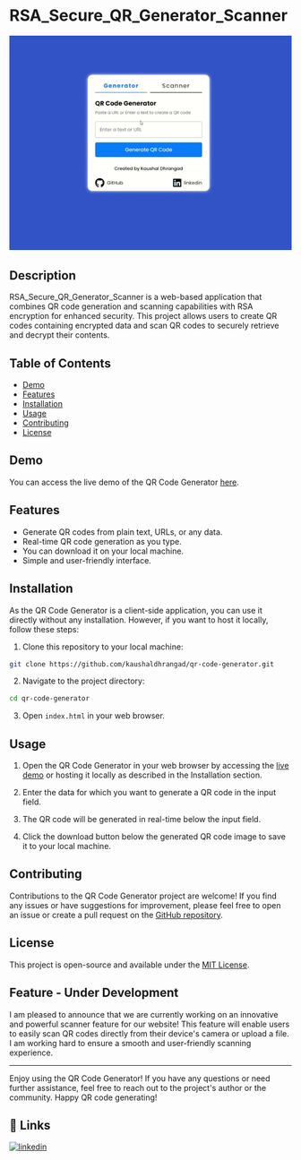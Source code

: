 # RSA_Secure_QR_Generator_Scanner

![QR Code Generator Demo](./demo.gif)

## Description

RSA_Secure_QR_Generator_Scanner is a web-based application that combines QR code generation and scanning capabilities with RSA encryption for enhanced security. This project allows users to create QR codes containing encrypted data and scan QR codes to securely retrieve and decrypt their contents.

## Table of Contents

- [Demo](#demo)
- [Features](#features)
- [Installation](#installation)
- [Usage](#usage)
- [Contributing](#contributing)
- [License](#license)

## Demo

You can access the live demo of the QR Code Generator [here](https://kaushaldhrangad.github.io/qr-code-generator/).

## Features

- Generate QR codes from plain text, URLs, or any data.
- Real-time QR code generation as you type.
- You can download it on your local machine.
- Simple and user-friendly interface.

## Installation

As the QR Code Generator is a client-side application, you can use it directly without any installation. However, if you want to host it locally, follow these steps:

1. Clone this repository to your local machine:

```bash
git clone https://github.com/kaushaldhrangad/qr-code-generator.git
```

2. Navigate to the project directory:

```bash
cd qr-code-generator
```

3. Open `index.html` in your web browser.

## Usage

1. Open the QR Code Generator in your web browser by accessing the [live demo](https://kaushaldhrangad.github.io/qr-code-generator/) or hosting it locally as described in the Installation section.

2. Enter the data for which you want to generate a QR code in the input field.

3. The QR code will be generated in real-time below the input field.

4. Click the download button below the generated QR code image to save it to your local machine.

## Contributing

Contributions to the QR Code Generator project are welcome! If you find any issues or have suggestions for improvement, please feel free to open an issue or create a pull request on the [GitHub repository](https://github.com/kaushaldhrangad/qr-code-generator).

## License

This project is open-source and available under the [MIT License](https://github.com/kaushaldhrangad/qr-code-generator/blob/master/LICENSE).

 ## Feature - Under Development

I am pleased to announce that we are currently working on an innovative and powerful scanner feature for our website! This feature will enable users to easily scan QR codes directly from their device's camera or upload a file. I am working hard to ensure a smooth and user-friendly scanning experience.

---
Enjoy using the QR Code Generator! If you have any questions or need further assistance, feel free to reach out to the project's author or the community. Happy QR code generating!

## 🔗 Links
[![linkedin](https://img.shields.io/badge/linkedin-0A66C2?style=for-the-badge&logo=linkedin&logoColor=white)](https://www.linkedin.com/in/kaushaldhrangad/)
